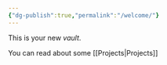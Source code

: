```yaml
---
{"dg-publish":true,"permalink":"/welcome/"}
---
```



This is your new *vault*.

You can read about some [[Projects\|Projects]]